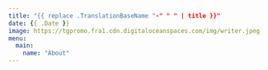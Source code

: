 ```yaml
---
title: "{{ replace .TranslationBaseName "-" " " | title }}"
date: {{ .Date }}
image: https://tgpromo.fra1.cdn.digitaloceanspaces.com/img/writer.jpeg
menu:
  main:
    name: "About"
---
```

